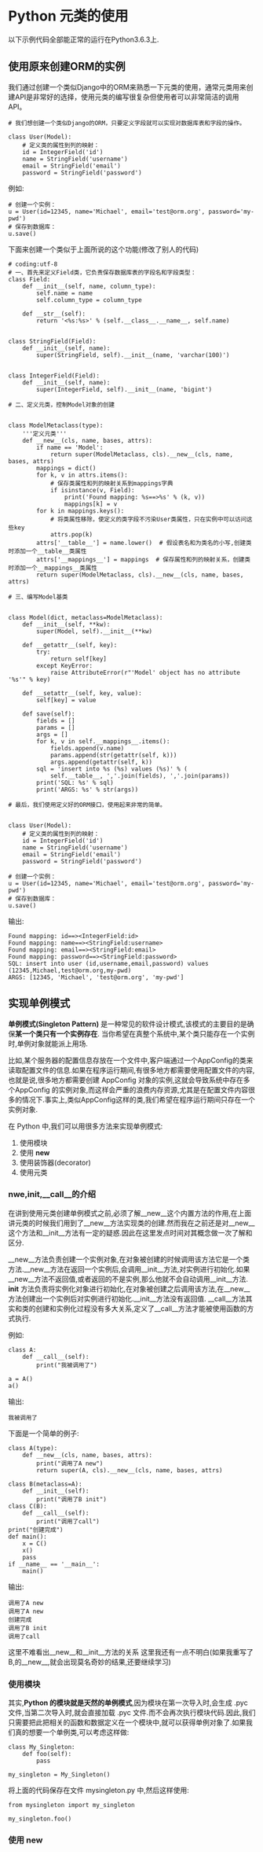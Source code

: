 # Python 元类的使用
以下示例代码全部能正常的运行在Python3.6.3上.
## 使用原来创建ORM的实例

我们通过创建一个类似Django中的ORM来熟悉一下元类的使用，通常元类用来创建API是非常好的选择，使用元类的编写很复杂但使用者可以非常简洁的调用API。

    # 我们想创建一个类似Django的ORM，只要定义字段就可以实现对数据库表和字段的操作。

    class User(Model):
        # 定义类的属性到列的映射：
        id = IntegerField('id')
        name = StringField('username')
        email = StringField('email')
        password = StringField('password')

例如:

    # 创建一个实例：
    u = User(id=12345, name='Michael', email='test@orm.org', password='my-pwd')
    # 保存到数据库：
    u.save()

下面来创建一个类似于上面所说的这个功能(修改了别人的代码)


    # coding:utf-8
    # 一、首先来定义Field类，它负责保存数据库表的字段名和字段类型：
    class Field:
        def __init__(self, name, column_type):
            self.name = name
            self.column_type = column_type

        def __str__(self):
            return '<%s:%s>' % (self.__class__.__name__, self.name)


    class StringField(Field):
        def __init__(self, name):
            super(StringField, self).__init__(name, 'varchar(100)')


    class IntegerField(Field):
        def __init__(self, name):
            super(IntegerField, self).__init__(name, 'bigint')

    # 二、定义元类，控制Model对象的创建


    class ModelMetaclass(type):
        '''定义元类'''
        def __new__(cls, name, bases, attrs):
            if name == 'Model':
                return super(ModelMetaclass, cls).__new__(cls, name, bases, attrs)
            mappings = dict()
            for k, v in attrs.items():
                # 保存类属性和列的映射关系到mappings字典
                if isinstance(v, Field):
                    print('Found mapping: %s==>%s' % (k, v))
                    mappings[k] = v
            for k in mappings.keys():
                # 将类属性移除，使定义的类字段不污染User类属性，只在实例中可以访问这些key
                attrs.pop(k)
            attrs['__table__'] = name.lower()  # 假设表名和为类名的小写,创建类时添加一个__table__类属性
            attrs['__mappings__'] = mappings  # 保存属性和列的映射关系，创建类时添加一个__mappings__类属性
            return super(ModelMetaclass, cls).__new__(cls, name, bases, attrs)

    # 三、编写Model基类


    class Model(dict, metaclass=ModelMetaclass):
        def __init__(self, **kw):
            super(Model, self).__init__(**kw)

        def __getattr__(self, key):
            try:
                return self[key]
            except KeyError:
                raise AttributeError(r"'Model' object has no attribute '%s'" % key)

        def __setattr__(self, key, value):
            self[key] = value

        def save(self):
            fields = []
            params = []
            args = []
            for k, v in self.__mappings__.items():
                fields.append(v.name)
                params.append(str(getattr(self, k)))
                args.append(getattr(self, k))
            sql = 'insert into %s (%s) values (%s)' % (
                self.__table__, ','.join(fields), ','.join(params))
            print('SQL: %s' % sql)
            print('ARGS: %s' % str(args))

    # 最后，我们使用定义好的ORM接口，使用起来非常的简单。


    class User(Model):
        # 定义类的属性到列的映射：
        id = IntegerField('id')
        name = StringField('username')
        email = StringField('email')
        password = StringField('password')

    # 创建一个实例：
    u = User(id=12345, name='Michael', email='test@orm.org', password='my-pwd')
    # 保存到数据库：
    u.save()

输出:

    Found mapping: id==><IntegerField:id>
    Found mapping: name==><StringField:username>
    Found mapping: email==><StringField:email>
    Found mapping: password==><StringField:password>
    SQL: insert into user (id,username,email,password) values (12345,Michael,test@orm.org,my-pwd)
    ARGS: [12345, 'Michael', 'test@orm.org', 'my-pwd']

## 实现单例模式

**单例模式(Singleton Pattern)** 是一种常见的软件设计模式,该模式的主要目的是确保**某一个类只有一个实例存在**. 当你希望在真整个系统中,某个类只能存在一个实例时,单例对象就能派上用场.

比如,某个服务器的配置信息存放在一个文件中,客户端通过一个AppConfig的类来读取配置文件的信息.如果在程序运行期间,有很多地方都需要使用配置文件的内容,也就是说,很多地方都需要创建 AppConfig 对象的实例,这就会导致系统中存在多个AppConfig 的实例对象,而这样会严重的浪费内存资源,尤其是在配置文件内容很多的情况下.事实上,类似AppConfig这样的类,我们希望在程序运行期间只存在一个实例对象.

在 Python 中,我们可以用很多方法来实现单例模式:

1. 使用模块
2. 使用 __new__
3. 使用装饰器(decorator)
4. 使用元类

### __nwe__,__init__,__call__的介绍
在讲到使用元类创建单例模式之前,必须了解__new__这个内置方法的作用,在上面讲元类的时候我们用到了__new__方法实现类的创建.然而我在之前还是对__new__这个方法和__init__方法有一定的疑惑.因此在这里发点时间对其概念做一次了解和区分.

__new__方法负责创建一个实例对象,在对象被创建的时候调用该方法它是一个类方法.__new__方法在返回一个实例后,会调用__init__方法,对实例进行初始化.如果__new__方法不返回值,或者返回的不是实例,那么他就不会自动调用__init__方法.
__init__ 方法负责将实例化对象进行初始化,在对象被创建之后调用该方法,在__new__方法创建出一个实例后对实例进行初始化.__init__方法没有返回值.
__call__方法其实和类的创建和实例化过程没有多大关系,定义了__call__方法才能被使用函数的方式执行.

例如:

    class A:
        def __call__(self):
            print("我被调用了")

    a = A()
    a()

输出:

    我被调用了

下面是一个简单的例子:

    class A(type):
        def __new__(cls, name, bases, attrs):
            print("调用了A new")
            return super(A, cls).__new__(cls, name, bases, attrs)

    class B(metaclass=A):
        def __init__(self):
            print("调用了B init")
    class C(B):
        def __call__(self):
            print("调用了call")
    print("创建完成")
    def main():
        x = C()
        x()
        pass
    if __name__ == '__main__':
        main()


输出:

    调用了A new
    调用了A new
    创建完成
    调用了B init
    调用了call

这里不难看出__new__和__init__方法的关系
这里我还有一点不明白(如果我重写了B,的__new__,就会出现莫名奇妙的结果,还要继续学习)

### 使用模块

其实,**Python 的模块就是天然的单例模式**,因为模块在第一次导入时,会生成 .pyc 文件,当第二次导入时,就会直接加载 .pyc 文件.而不会再次执行模块代码.因此,我们只需要把此把相关的函数和数据定义在一个模块中,就可以获得单例对象了.如果我们真的想要一个单例类,可以考虑这样做:

    class My_Singleton:
        def foo(self):
            pass

    my_singleton = My_Singleton()

将上面的代码保存在文件 mysingleton.py 中,然后这样使用:

    from mysingleton import my_singleton
    
    my_singleton.foo()

### 使用 __new__


